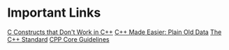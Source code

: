 # Important Links

[C Constructs that Don't Work in C++](https://lospi.net/c/c++/programming/developing/software/2019/04/28/c-constructs-that-dont-work-in-cpp.html)
[C++ Made Easier: Plain Old Data](https://www.drdobbs.com/c-made-easier-plain-old-data/184401508/)
[The C++ Standard](https://isocpp.org/std/the-standard/)
[CPP Core Guidelines](https://github.com/isocpp/CppCoreGuidelines/)
